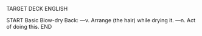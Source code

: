 TARGET DECK
ENGLISH

START
Basic
Blow-dry
Back: —v. Arrange (the hair) while drying it. —n. Act of doing this.
END
